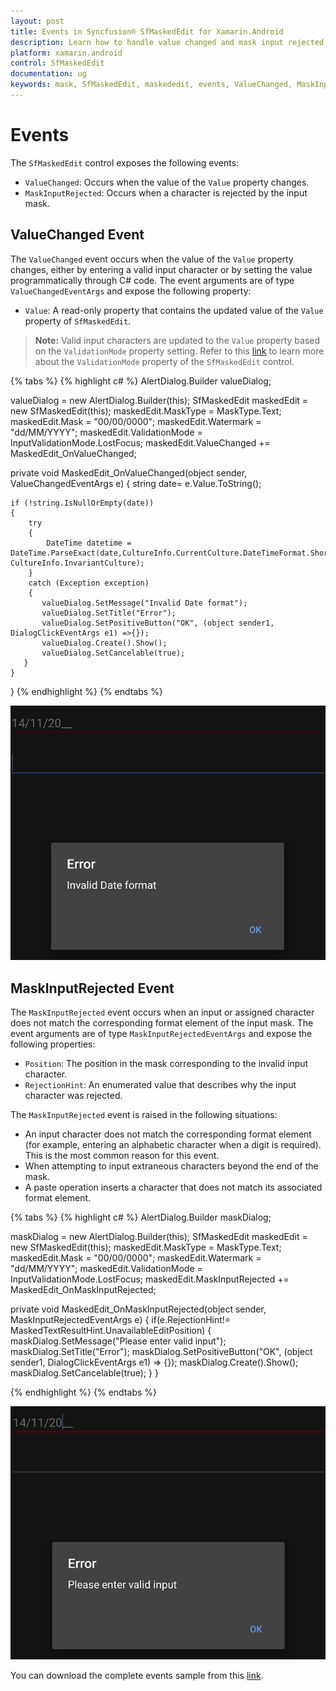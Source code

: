 ```yaml
---
layout: post
title: Events in Syncfusion® SfMaskedEdit for Xamarin.Android
description: Learn how to handle value changed and mask input rejected events in Syncfusion® SfMaskedEdit control for Xamarin.Android.
platform: xamarin.android
control: SfMaskedEdit
documentation: ug 
keywords: mask, SfMaskedEdit, maskededit, events, ValueChanged, MaskInputRejected
---
```



# Events

The `SfMaskedEdit` control exposes the following events:

* `ValueChanged`: Occurs when the value of the `Value` property changes.
* `MaskInputRejected`: Occurs when a character is rejected by the input mask.

## ValueChanged Event

The `ValueChanged` event occurs when the value of the `Value` property changes, either by entering a valid input character or by setting the value programmatically through C# code. The event arguments are of type `ValueChangedEventArgs` and expose the following property:

* `Value`: A read-only property that contains the updated value of the `Value` property of `SfMaskedEdit`.

> **Note:** Valid input characters are updated to the `Value` property based on the `ValidationMode` property setting.
> Refer to this [link](Validation#validation-mode) to learn more about the `ValidationMode` property of the `SfMaskedEdit` control.

{% tabs %}
{% highlight c# %}
AlertDialog.Builder valueDialog;

valueDialog = new AlertDialog.Builder(this);
SfMaskedEdit maskedEdit = new SfMaskedEdit(this);
maskedEdit.MaskType = MaskType.Text;
maskedEdit.Mask = "00/00/0000";
maskedEdit.Watermark = "dd/MM/YYYY";
maskedEdit.ValidationMode = InputValidationMode.LostFocus;
maskedEdit.ValueChanged += MaskedEdit_OnValueChanged;

private void MaskedEdit_OnValueChanged(object sender, ValueChangedEventArgs e)
{
    string date= e.Value.ToString();
    
    if (!string.IsNullOrEmpty(date))
    {
        try
        {
            DateTime datetime = DateTime.ParseExact(date,CultureInfo.CurrentCulture.DateTimeFormat.ShortDatePattern, CultureInfo.InvariantCulture);
        }
        catch (Exception exception)
        {
           valueDialog.SetMessage("Invalid Date format");
           valueDialog.SetTitle("Error");
           valueDialog.SetPositiveButton("OK", (object sender1, DialogClickEventArgs e1) =>{});
           valueDialog.Create().Show();
           valueDialog.SetCancelable(true);        
       }
    }
}
{% endhighlight %}
{% endtabs %}

![ValueChanged event](SfMaskedEditImages/ValueChangedevent.png)

## MaskInputRejected Event

The `MaskInputRejected` event occurs when an input or assigned character does not match the corresponding format element of the input mask. The event arguments are of type `MaskInputRejectedEventArgs` and expose the following properties:

* `Position`: The position in the mask corresponding to the invalid input character.
* `RejectionHint`: An enumerated value that describes why the input character was rejected.

The `MaskInputRejected` event is raised in the following situations:

* An input character does not match the corresponding format element (for example, entering an alphabetic character when a digit is required). This is the most common reason for this event.
* When attempting to input extraneous characters beyond the end of the mask.
* A paste operation inserts a character that does not match its associated format element.

{% tabs %}
{% highlight c# %}
AlertDialog.Builder maskDialog;

maskDialog = new AlertDialog.Builder(this); 
SfMaskedEdit maskedEdit = new SfMaskedEdit(this);
maskedEdit.MaskType = MaskType.Text;
maskedEdit.Mask = "00/00/0000";
maskedEdit.Watermark = "dd/MM/YYYY";
maskedEdit.ValidationMode = InputValidationMode.LostFocus;
maskedEdit.MaskInputRejected += MaskedEdit_OnMaskInputRejected;

private void MaskedEdit_OnMaskInputRejected(object sender, MaskInputRejectedEventArgs e)
{
    if(e.RejectionHint!= MaskedTextResultHint.UnavailableEditPosition)
    {
     maskDialog.SetMessage("Please enter valid input");
     maskDialog.SetTitle("Error");
     maskDialog.SetPositiveButton("OK", (object sender1, DialogClickEventArgs e1) => {});
     maskDialog.Create().Show();
     maskDialog.SetCancelable(true);
    }
}

{% endhighlight %}
{% endtabs %}

![MaskInputRejected event](SfMaskedEditImages/MaskInputRejectedevent.png)

You can download the complete events sample from this [link](http://files2.syncfusion.com/Xamarin.Android/Samples/MaskedEdit_Events.zip).

